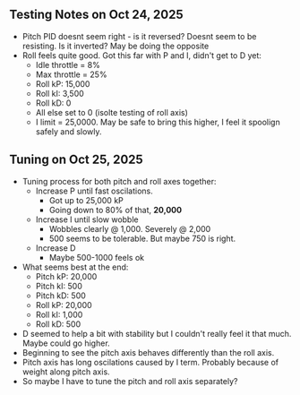 ## Testing Notes on Oct 24, 2025
- Pitch PID doesnt seem right - is it reversed? Doesnt seem to be resisting. Is it inverted? May be doing the opposite
- Roll feels quite good. Got this far with P and I, didn't get to D yet:
    - Idle throttle = 8%
    - Max throttle = 25%
    - Roll kP: 15,000
    - Roll kI: 3,500
    - Roll kD: 0
    - All else set to 0 (isolte testing of roll axis)
    - I limit = 25,0000. May be safe to bring this higher, I feel it spoolign safely and slowly.

## Tuning on Oct 25, 2025
- Tuning process for both pitch and roll axes together:
    - Increase P until fast oscilations.
        - Got up to 25,000 kP
        - Going down to 80% of that, **20,000**
    - Increase I until slow wobble
        - Wobbles clearly @ 1,000. Severely @ 2,000
        - 500 seems to be tolerable. But maybe 750 is right.
    - Increase D
        - Maybe 500-1000 feels ok
- What seems best at the end:
    - Pitch kP: 20,000
    - Pitch kI: 500
    - Pitch kD: 500
    - Roll kP: 20,000
    - Roll kI: 1,000
    - Roll kD: 500
- D seemed to help a bit with stability but I couldn't really feel it that much. Maybe could go higher.
- Beginning to see the pitch axis behaves differently than the roll axis.
- Pitch axis has long oscilations caused by I term. Probably because of weight along pitch axis.
- So maybe I have to tune the pitch and roll axis separately?
